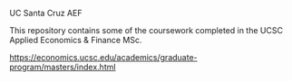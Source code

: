 UC Santa Cruz AEF

This repository contains some of the coursework completed in the UCSC Applied Economics & Finance MSc.

https://economics.ucsc.edu/academics/graduate-program/masters/index.html
